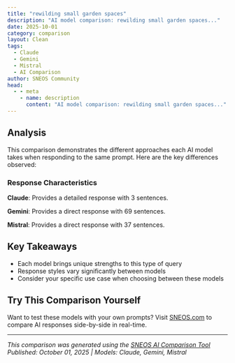 ```yaml
---
title: "rewilding small garden spaces"
description: "AI model comparison: rewilding small garden spaces..."
date: 2025-10-01
category: comparison
layout: Clean
tags:
  - Claude
  - Gemini
  - Mistral
  - AI Comparison
author: SNEOS Community
head:
  - - meta
    - name: description
      content: "AI model comparison: rewilding small garden spaces..."
---
```


<ChatComparison
  title="rewilding small garden spaces"
  prompt="rewilding small garden spaces"
  :responses='{
    "Claude": "Rewilding small garden spaces is a wonderful way to support local ecosystems! Here are practical approaches for creating wild habitats in compact areas:\n\n## Start Small, Think Native\n- **Replace lawn patches** with native wildflower meadows\n- **Choose indigenous plants** that support local wildlife\n- **Create layers** - ground cover, shrubs, small trees if space allows\n- **Let some areas grow wild** - reduced mowing creates habitat\n\n## Water Features\n- **Small pond or water dish** for drinking and bathing\n- **Rain garden** to collect runoff naturally\n- **Bird bath** with shallow, textured surfaces\n\n## Wildlife-Friendly Elements\n- **Log piles** for insects, amphibians, and small mammals\n- **Rock piles** for reptiles and beneficial insects\n- **Native berry bushes** for food sources\n- **Seed heads left standing** through winter\n\n## Vertical Rewilding\n- **Green walls** with native climbing plants\n- **Tiered planters** to maximize growing space\n- **Hanging planters** with trailing native species\n\n## Reduce Maintenance\n- **Minimize chemical use** - no pesticides or synthetic fertilizers\n- **Compost on-site** to build soil naturally\n- **Embrace \u0022messiness\u0022** - leaf litter and natural debris provide habitat\n\n## Connect with Neighbors\n- **Coordinate plantings** to create wildlife corridors\n- **Share resources** and native plants\n- **Remove barriers** like solid fences where possible\n\nStart with one small area and expand gradually. Even a few square feet can make a meaningful difference for local wildlife!",
    "Gemini": "Rewilding small garden spaces is about letting nature take the lead, encouraging biodiversity, and creating a more sustainable and resilient ecosystem, even in a tiny area. It\u0027s not about abandoning your garden, but rather shifting your approach to work *with* nature, not against it.\n\nHere\u0027s a breakdown of how to rewild your small garden:\n\n**1. Understanding the Principles:**\n\n*   **Let go of control:**  Embrace a more \u0022hands-off\u0022 approach. Less manicuring, more observing.\n*   **Encourage native plants:**  Native plants support native wildlife, which are adapted to the local climate and soil.\n*   **Create diverse habitats:**  Varying heights, textures, and conditions provide shelter and food for a wider range of creatures.\n*   **Connect to nature:**  Think of your garden as part of a larger ecological network, not an isolated patch.\n*   **Reduce chemical use:**  Pesticides, herbicides, and artificial fertilizers can harm beneficial insects and disrupt the natural balance.\n\n**2. Practical Steps for Rewilding a Small Garden:**\n\n*   **Assess Your Space:**  What kind of soil do you have? How much sun does it get?  Are there any existing features (like a pond or mature tree) you can build upon?\n\n*   **Plan for Native Plants:**\n\n    *   **Research local natives:**  Visit local nurseries or native plant societies.  Choose plants that suit your soil and sun conditions.\n    *   **Prioritize key species:**  Focus on plants that provide food for pollinators (bees, butterflies, moths, hoverflies), birds, and other wildlife.  Examples might include:\n        *   **Wildflowers:**  Yarrow, coneflower, aster, black-eyed susan, milkweed (for Monarch butterflies!), selfheal.\n        *   **Grasses:**  Little bluestem, switchgrass (provide cover and seeds for birds).\n        *   **Shrubs:**  Elderberry, dogwood, hawthorn (berries and nesting sites).\n        *   **Trees (if space allows):**  Serviceberry, oak, birch (support a huge variety of insects).\n    *   **Create a layered landscape:**  From groundcover to shrubs to small trees (if space allows).  This creates different microclimates and habitats.\n\n*   **Create Water Sources:**\n\n    *   **Pond/Water Feature:**  Even a small container pond can attract frogs, insects, and birds.  Include a shallow area for animals to drink safely.\n    *   **Bird bath:**  Clean it regularly to prevent the spread of diseases.\n    *   **Water dish for insects:**  Fill a shallow dish with pebbles and water so insects can drink without drowning.\n\n*   **Provide Shelter and Nesting Sites:**\n\n    *   **Leave some areas \u0022messy\u0022:**  Don\u0027t clear away all fallen leaves or dead stems.  They provide habitat for insects and overwintering creatures.\n    *   **Bug hotel:**  A simple DIY bug hotel provides shelter for solitary bees, ladybugs, and other beneficial insects.\n    *   **Brush piles:**  Small piles of branches and twigs offer refuge for birds and small mammals.\n    *   **Birdhouses:**  Provide nesting sites for birds.  Make sure they are designed for the specific species you want to attract.\n    *   **Rock piles:**  Provide shelter for insects, amphibians, and reptiles.\n\n*   **Improve Your Soil (Naturally):**\n\n    *   **Compost:**  Add compost to your soil to improve its structure, fertility, and water retention.\n    *   **Mulch:**  Use natural mulch (wood chips, leaf litter) to suppress weeds, retain moisture, and provide habitat for beneficial organisms.\n    *   **Avoid tilling:**  Tilling disrupts the soil ecosystem and releases carbon into the atmosphere.\n\n*   **Control Invasive Species:**\n\n    *   **Identify and remove invasive plants:**  Invasive species can outcompete native plants and disrupt the ecosystem.  Learn to identify them and remove them carefully.\n    *   **Prevent their spread:**  Don\u0027t plant invasive species in your garden, and be careful not to spread them when you are removing them.\n\n*   **Embrace Imperfection:**\n\n    *   **Don\u0027t strive for a perfectly manicured lawn:**  Let some areas grow longer to provide habitat for insects and pollinators.\n    *   **Accept some \u0022weeds\u0022:**  Many \u0022weeds\u0022 are actually valuable sources of food for pollinators and other wildlife.  Learn to identify which ones are beneficial and leave them alone.\n\n*   **Reduce Light Pollution:**\n\n    *   **Use low-wattage or motion-sensor lights:**  Excessive light pollution can disrupt the natural behavior of insects and other nocturnal animals.\n\n*   **Connect with Your Neighbors (and encourage them!):**\n\n    *   Talk to your neighbors about your rewilding efforts and encourage them to do the same.  A network of rewilded gardens can have a much greater impact than a single isolated garden.\n\n**Important Considerations for Small Spaces:**\n\n*   **Vertical Gardening:**  Utilize walls, fences, and trellises to grow climbing plants, creating more habitat in a small space.  Consider clematis, honeysuckle (native varieties!), or even a living wall.\n*   **Container Gardening:**  Grow native plants in containers.  This allows you to control the soil conditions and move plants around as needed.\n*   **Microhabitats:** Even in small gardens, you can create microhabitats. A shady, damp corner, a sunny, dry rockery, a small patch of bare earth for ground-nesting bees.\n*   **Prioritization:** In a very small space, you might have to choose what you prioritize.  Pollinators?  Bird-friendly plants?  Amphibian habitat?\n*   **Maintenance is STILL Required:**  Rewilding doesn\u0027t mean complete neglect. You\u0027ll still need to manage invasive species, prune overgrown plants, and keep water sources clean.\n\n**Benefits of Rewilding Your Garden:**\n\n*   **Increased Biodiversity:**  Attract a wider variety of insects, birds, and other wildlife.\n*   **Pollination:**  Support pollinators, which are essential for food production.\n*   **Pest Control:**  Encourage beneficial insects that prey on garden pests.\n*   **Improved Soil Health:**  Promote healthy soil ecosystems that support plant growth.\n*   **Climate Change Mitigation:**  Help to sequester carbon and reduce your garden\u0027s carbon footprint.\n*   **Mental Health Benefits:**  Connect with nature and experience the joy of watching your garden thrive.\n\nRewilding is a journey, not a destination. Start small, experiment, and learn as you go. Embrace the wildness and enjoy the beauty of a garden that is in harmony with nature.\n",
    "Mistral": "Rewilding small garden spaces is a wonderful way to create a more natural, biodiverse, and sustainable environment. Here are some steps and tips to help you rewild your small garden:\n\n1. **Reduce Lawn Area**: Lawns are often low in biodiversity. Consider reducing the size of your lawn to make space for more diverse planting.\n\n2. **Plant Native Species**: Native plants are adapted to your local environment and provide habitat and food for local wildlife. They also require less water and maintenance.\n\n3. **Create Layers**: In nature, plants grow in layers, from tall trees down to ground covers. Try to mimic this in your garden with a mix of trees, shrubs, perennials, and ground covers.\n\n4. **Leave Some Areas Wild**: Allow some parts of your garden to grow freely. This can provide habitat for wildlife and allow native plants to seed and spread.\n\n5. **Provide Habitat**: Include features like birdhouses, insect hotels, and ponds to encourage wildlife. A small pond can be a tiny bucket or sink dug into the ground and filled with water.\n\n6. **Compost**: Create a small compost pile or use a compost bin. This reduces waste and provides valuable nutrients for your garden.\n\n7. **Avoid Pesticides**: Pesticides can harm beneficial insects and other wildlife. Try to manage pests naturally or tolerate some level of pest damage.\n\n8. **Plant Flowers for Pollinators**: Choose plants that attract bees, butterflies, and other pollinators. Aim to have something in flower throughout the growing season.\n\n9. **Leave Dead Plants Over Winter**: The seed heads and dead stalks provide food and habitat for wildlife over the winter.\n\n10. **Observe and Enjoy**: Spend time in your garden observing the wildlife it attracts. This can help you appreciate the benefits of rewilding and guide your future efforts.\n\nHere are some planting ideas for small spaces:\n\n- **Trees**: Dwarf or multi-stemmed fruit trees, small native trees like dogwood or redbud.\n- **Shrubs**: Native berry-producing shrubs, butterfly bushes, lavender.\n- **Perennials**: Native wildflowers, sedums, coneflowers, black-eyed Susans.\n- **Ground Covers**: Native grasses, creeping thyme, phlox.\n- **Climbers**: Native vines like Virginia creeper or American wisteria.\n\nEven a small garden can make a big difference to local biodiversity. Enjoy the process and the wildlife it brings to your doorstep!"
  }'
  published-date="18:35"
/>

## Analysis

This comparison demonstrates the different approaches each AI model takes when responding to the same prompt. Here are the key differences observed:

### Response Characteristics

**Claude**: Provides a detailed response with 3 sentences. 

**Gemini**: Provides a direct response with 69 sentences. 

**Mistral**: Provides a direct response with 37 sentences. 

## Key Takeaways

- Each model brings unique strengths to this type of query
- Response styles vary significantly between models
- Consider your specific use case when choosing between these models

## Try This Comparison Yourself

Want to test these models with your own prompts? Visit [SNEOS.com](https://sneos.com) to compare AI responses side-by-side in real-time.

---

*This comparison was generated using the [SNEOS AI Comparison Tool](https://sneos.com)*
*Published: October 01, 2025 | Models: Claude, Gemini, Mistral*
